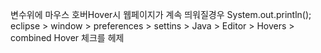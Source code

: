변수위에 마우스 호버Hover시 웹페이지가 계속 띄워질경우
System.out.println();
eclipse > window > preferences > settins > Java > Editor > Hovers > combined Hover 체크를 헤제
